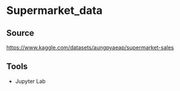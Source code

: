 # Supermarket_data

## Source
https://www.kaggle.com/datasets/aungpyaeap/supermarket-sales

## Tools

* Jupyter Lab
